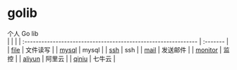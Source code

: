 # golib
个人 Go lib  
|                                                                |          |
| :------------------------------------------------------------- | :------- |
| [file](https://github.com/qvgz/golib/tree/master/file)       | 文件读写 |
| [mysql](https://github.com/qvgz/golib/tree/master/mysql)     | mysql    |
| [ssh](https://github.com/qvgz/golib/tree/master/ssh)         | ssh      |
| [mail](https://github.com/qvgz/golib/tree/master/mail)       | 发送邮件 |
| [monitor](https://github.com/qvgz/golib/tree/master/monitor) | 监控     |
| [aliyun](https://github.com/qvgz/golib/tree/master/aliyun)   | 阿里云   |
| [qiniu](https://github.com/qvgz/golib/tree/master/qiniu)     | 七牛云   |
